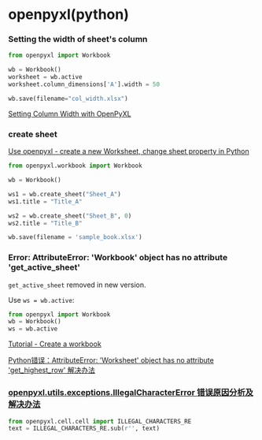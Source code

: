 # openpyxl(python)


### Setting the width of sheet's column

```python
from openpyxl import Workbook

wb = Workbook()
worksheet = wb.active
worksheet.column_dimensions['A'].width = 50

wb.save(filename="col_width.xlsx")
```

[Setting Column Width with OpenPyXL](https://joshuahunter.com/posts/setting-column-width-with-openpyxl/)

### create sheet

[Use openpyxl - create a new Worksheet, change sheet property in Python](https://www.soudegesu.com/en/post/python/sheet-excel-with-openpyxl/)

```python
from openpyxl.workbook import Workbook

wb = Workbook()

ws1 = wb.create_sheet("Sheet_A")
ws1.title = "Title_A"

ws2 = wb.create_sheet("Sheet_B", 0)
ws2.title = "Title_B"

wb.save(filename = 'sample_book.xlsx')
```

### Error: AttributeError: 'Workbook' object has no attribute 'get_active_sheet'

`get_active_sheet` removed in new version.

Use `ws = wb.active`:
```python
from openpyxl import Workbook
wb = Workbook()
ws = wb.active
```


[Tutorial - Create a workbook](https://openpyxl.readthedocs.io/en/stable/tutorial.html)

[Python错误：AttributeError: 'Worksheet' object has no attribute 'get_highest_row' 解决办法](https://blog.csdn.net/liuyukuan/article/details/84679683)


### [openpyxl.utils.exceptions.IllegalCharacterError 错误原因分析及解决办法](https://blog.csdn.net/javajiawei/article/details/97147219)

```python
from openpyxl.cell.cell import ILLEGAL_CHARACTERS_RE
text = ILLEGAL_CHARACTERS_RE.sub(r'', text)
```
